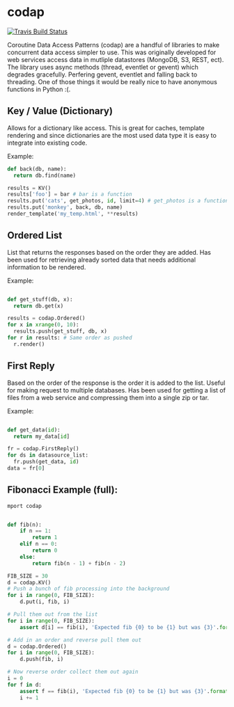 codap
=====

[![Travis Build Status](https://api.travis-ci.org/lateefj/codap.png?branch=master)](https://travis-ci.org/lateefj/codap)

Coroutine Data Access Patterns (codap) are a handful of libraries to make concurrent data access simpler to use. This was originally developed for web services access data in mutliple datastores (MongoDB, S3, REST, ect). The library uses async methods (thread, eventlet or gevent) which degrades gracefully. Perfering gevent, eventlet and falling back to threading. One of those things it would be really nice to have anonymous functions in Python :(.


Key / Value (Dictionary)
------------------------

Allows for a dictionary like access. This is great for caches, template rendering and since dictionaries are the most used data type it is easy to integrate into existing code. 

Example:

```python
def back(db, name):
  return db.find(name)

results = KV()
results['foo'] = bar # bar is a function
results.put('cats', get_photos, id, limit=4) # get_photos is a function
results.put('monkey', back, db, name)
render_template('my_temp.html', **results)
```

Ordered List
------------

List that returns the responses based on the order they are added. Has been used for retrieving already sorted data that needs additional information to be rendered.

Example:

```python

def get_stuff(db, x):
  return db.get(x)

results = codap.Ordered()
for x in xrange(0, 10):
  results.push(get_stuff, db, x)
for r in results: # Same order as pushed
  r.render()
```

First Reply
-----------

Based on the order of the response is the order it is added to the list. Useful for making request to multiple databases. Has been used for getting a list of files from a web service and compressing them into a single zip or tar.

Example:

```python

def get_data(id):
  return my_data[id]

fr = codap.FirstReply()
for ds in datasource_list:
  fr.push(get_data, id)
data = fr[0]
```

Fibonacci Example (full):
-------------------------

```python
mport codap


def fib(n):
    if n == 1:
        return 1
    elif n == 0:
        return 0
    else:
        return fib(n - 1) + fib(n - 2)

FIB_SIZE = 30
d = codap.KV()
# Push a bunch of fib processing into the background
for i in range(0, FIB_SIZE):
    d.put(i, fib, i)

# Pull them out from the list
for i in range(0, FIB_SIZE):
    assert d[i] == fib(i), 'Expected fib {0} to be {1} but was {3}'.format(i, d[i], fib(i))

# Add in an order and reverse pull them out
d = codap.Ordered()
for i in range(0, FIB_SIZE):
    d.push(fib, i)

# Now reverse order collect them out again
i = 0
for f in d:
    assert f == fib(i), 'Expected fib {0} to be {1} but was {3}'.format(i, f, fib(i))
    i += 1
```

